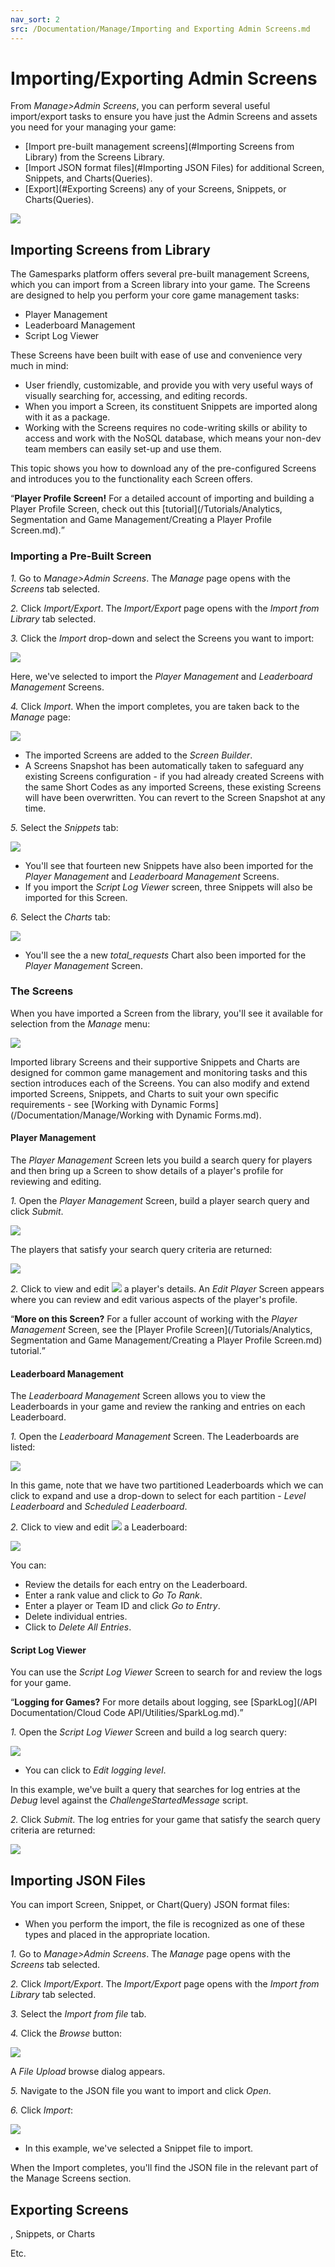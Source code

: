 ```yaml
---
nav_sort: 2
src: /Documentation/Manage/Importing and Exporting Admin Screens.md
---
```


# Importing/Exporting Admin Screens

From *Manage>Admin Screens*, you can perform several useful import/export tasks to ensure you have just the Admin Screens and assets you need for your managing your game:
* [Import pre-built management screens](#Importing Screens from Library) from the Screens Library.
* [Import JSON format files](#Importing JSON Files) for additional Screen, Snippets, and Charts(Queries).
* [Export](#Exporting Screens) any of your Screens, Snippets, or Charts(Queries).


![](img/ImportScreens/14.png)

## Importing Screens from Library

The Gamesparks platform offers several pre-built management Screens, which you can import from a Screen library into your game. The Screens are designed to help you perform your core game management tasks:
* Player Management
* Leaderboard Management
* Script Log Viewer

These Screens have been built with ease of use and convenience very much in mind:
* User friendly, customizable, and provide you with very useful ways of visually searching for, accessing, and editing records.
* When you import a Screen, its constituent Snippets are imported along with it as a package.
* Working with the Screens requires no code-writing skills or ability to access and work with the NoSQL database, which means your non-dev team members can easily set-up and use them.

This topic shows you how to download any of the pre-configured Screens and introduces you to the functionality each Screen offers.

<q>**Player Profile Screen!** For a detailed account of importing and building a Player Profile Screen, check out this [tutorial](/Tutorials/Analytics, Segmentation and Game Management/Creating a Player Profile Screen.md).</q>

### Importing a Pre-Built Screen

*1.* Go to *Manage>Admin Screens*. The *Manage* page opens with the *Screens* tab selected.

*2.* Click *Import/Export*. The *Import/Export* page opens with the *Import from Library* tab selected.

*3.* Click the *Import* drop-down and select the Screens you want to import:

![](img/ImportScreens/2.png)

Here, we've selected to import the *Player Management* and *Leaderboard Management* Screens.

*4.* Click *Import*. When the import completes, you are taken back to the *Manage* page:

![](img/ImportScreens/3.png)

* The imported Screens are added to the *Screen Builder*.
* A Screens Snapshot has been automatically taken to safeguard any existing Screens configuration - if you had already created Screens with the same Short Codes as any imported Screens, these existing Screens will have been overwritten. You can revert to the Screen Snapshot at any time.

*5.* Select the *Snippets* tab:

![](img/ImportScreens/4.png)

* You'll see that fourteen new Snippets have also been imported for the *Player Management* and *Leaderboard Management* Screens.
* If you import the *Script Log Viewer* screen, three Snippets will also be imported for this Screen.

*6.* Select the *Charts* tab:

![](img/ImportScreens/5.png)

* You'll see the a new *total_requests* Chart also been imported for the *Player Management* Screen.

### The Screens

When you have imported a Screen from the library, you'll see it available for selection from the *Manage* menu:

![](img/ImportScreens/6.png)

Imported library Screens and their supportive Snippets and Charts are designed for common game management and monitoring tasks and this section introduces each of the Screens. You can also modify and extend imported Screens, Snippets, and Charts to suit your own specific requirements - see [Working with Dynamic Forms](/Documentation/Manage/Working with Dynamic Forms.md).

#### Player Management

The *Player Management* Screen lets you build a search query for players and then bring up a Screen to show details of a player's profile for reviewing and editing.

*1.* Open the *Player Management* Screen, build a player search query and click *Submit*.

![](img/ImportScreens/7.png)

The players that satisfy your search query criteria are returned:

![](img/ImportScreens/8.png)

*2.* Click to view and edit ![](/img/fa/edit.png) a player's details. An *Edit Player* Screen appears where you can review and edit various aspects of the player's profile.

<q>**More on this Screen?** For a fuller account of working with the *Player Management* Screen, see the [Player Profile Screen](/Tutorials/Analytics, Segmentation and Game Management/Creating a Player Profile Screen.md) tutorial.</q>

#### Leaderboard Management

The *Leaderboard Management* Screen allows you to view the Leaderboards in your game and review the ranking and entries on each Leaderboard.

*1.* Open the *Leaderboard Management* Screen. The Leaderboards are listed:

![](img/ImportScreens/9.png)

In this game, note that we have two partitioned Leaderboards which we can click to expand and use a drop-down to select for each partition - *Level Leaderboard* and *Scheduled Leaderboard*.

*2.* Click to view and edit ![](/img/fa/edit.png) a Leaderboard:

![](img/ImportScreens/10.png)

You can:
* Review the details for each entry on the Leaderboard.
* Enter a rank value and click to *Go To Rank*.
* Enter a player or Team ID and click *Go to Entry*.
* Delete individual entries.
* Click to *Delete All Entries*.


#### Script Log Viewer

You can use the *Script Log Viewer* Screen to search for and review the logs for your game.

<q>**Logging for Games?** For more details about logging, see [SparkLog](/API Documentation/Cloud Code API/Utilities/SparkLog.md).</q>

*1.* Open the *Script Log Viewer* Screen and build a log search query:

![](img/ImportScreens/11.png)

* You can click to *Edit logging level*.

In this example, we've built a query that searches for log entries at the *Debug* level against the *ChallengeStartedMessage* script.

*2.* Click *Submit*. The log entries for your game that satisfy the search query criteria are returned:

![](img/ImportScreens/12.png)

## Importing JSON Files

You can import Screen, Snippet, or Chart(Query) JSON format files:
* When you perform the import, the file is recognized as one of these types and placed in the appropriate location.

*1.* Go to *Manage>Admin Screens*. The *Manage* page opens with the *Screens* tab selected.

*2.* Click *Import/Export*. The *Import/Export* page opens with the *Import from Library* tab selected.

*3.* Select the *Import from file* tab.

*4.* Click the *Browse* button:

![](img/ImportScreens/15.png)

A *File Upload* browse dialog appears.

*5.* Navigate to the JSON file you want to import and click *Open*.

*6.* Click *Import*:

![](img/ImportScreens/16.png)

* In this example, we've selected a Snippet file to import.

When the Import completes, you'll find the JSON file in the relevant part of the Manage Screens section.

## Exporting Screens

, Snippets, or Charts

Etc.
